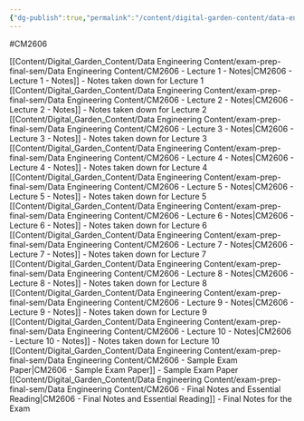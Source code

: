 ```yaml
---
{"dg-publish":true,"permalink":"/content/digital-garden-content/data-engineering-content/exam-prep-final-sem/data-engineering-notes-content-exam-prep/","updated":"2025-04-22T23:09:05.000+05:30"}
---
```


#CM2606 

[[Content/Digital_Garden_Content/Data Engineering Content/exam-prep-final-sem/Data Engineering Content/CM2606 - Lecture 1 - Notes\|CM2606 - Lecture 1 - Notes]] - Notes taken down for Lecture 1
[[Content/Digital_Garden_Content/Data Engineering Content/exam-prep-final-sem/Data Engineering Content/CM2606 - Lecture 2 - Notes\|CM2606 - Lecture 2 - Notes]] - Notes taken down for Lecture 2
[[Content/Digital_Garden_Content/Data Engineering Content/exam-prep-final-sem/Data Engineering Content/CM2606 - Lecture 3 - Notes\|CM2606 - Lecture 3 - Notes]] - Notes taken down for Lecture 3
[[Content/Digital_Garden_Content/Data Engineering Content/exam-prep-final-sem/Data Engineering Content/CM2606 - Lecture 4 - Notes\|CM2606 - Lecture 4 - Notes]] - Notes taken down for Lecture 4
[[Content/Digital_Garden_Content/Data Engineering Content/exam-prep-final-sem/Data Engineering Content/CM2606 - Lecture 5 - Notes\|CM2606 - Lecture 5 - Notes]] - Notes taken down for Lecture 5
[[Content/Digital_Garden_Content/Data Engineering Content/exam-prep-final-sem/Data Engineering Content/CM2606 - Lecture 6 - Notes\|CM2606 - Lecture 6 - Notes]] - Notes taken down for Lecture 6
[[Content/Digital_Garden_Content/Data Engineering Content/exam-prep-final-sem/Data Engineering Content/CM2606 - Lecture 7 - Notes\|CM2606 - Lecture 7 - Notes]] - Notes taken down for Lecture 7
[[Content/Digital_Garden_Content/Data Engineering Content/exam-prep-final-sem/Data Engineering Content/CM2606 - Lecture 8 - Notes\|CM2606 - Lecture 8 - Notes]] - Notes taken down for Lecture 8
[[Content/Digital_Garden_Content/Data Engineering Content/exam-prep-final-sem/Data Engineering Content/CM2606 - Lecture 9 - Notes\|CM2606 - Lecture 9 - Notes]] - Notes taken down for Lecture 9
[[Content/Digital_Garden_Content/Data Engineering Content/exam-prep-final-sem/Data Engineering Content/CM2606 - Lecture 10 - Notes\|CM2606 - Lecture 10 - Notes]] - Notes taken down for Lecture 10
[[Content/Digital_Garden_Content/Data Engineering Content/exam-prep-final-sem/Data Engineering Content/CM2606 - Sample Exam Paper\|CM2606 - Sample Exam Paper]] - Sample Exam Paper
[[Content/Digital_Garden_Content/Data Engineering Content/exam-prep-final-sem/Data Engineering Content/CM2606 - Final Notes and Essential Reading\|CM2606 - Final Notes and Essential Reading]] - Final Notes for the Exam 